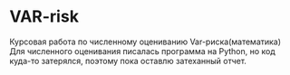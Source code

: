 # VAR-risk
Курсовая работа по численному оцениванию Var-риска(математика)
Для численного оценивания писалась программа на Python, но код куда-то затерялся, поэтому пока оставлю затеханный отчет.
